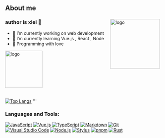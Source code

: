 ## About me

<img src="https://github-readme-stats.vercel.app/api?username=xlei1123&show_icons=true" alt="logo" height="160" align="right" style="margin: 5px; margin-bottom: 20px;" />

### author is xlei 👋

- 📖 I’m currently working on web development
- 🌈 I’m currently learning Vue.js , React , Node
- 🌸 Programming with love

<img src="https://github-profile-trophy.vercel.app/?username=gengyanlei&theme=flat" alt="logo" height="120" align="center" style="margin: auto; margin-bottom: 20px;" />

[![Top Langs](https://github-readme-stats.vercel.app/api/top-langs/?username=xlei1123&layout=compact)](https://github.com/gengyanlei/github-readme-stats)
'''

### Languages and Tools:
<p dir="auto"><a target="_blank" rel="noopener noreferrer" href="https://camo.githubusercontent.com/318695bb8bb3f74e026bb85d3b3a94aaf489017986ea5384d10a789617ec00ed/68747470733a2f2f696d672e736869656c64732e696f2f62616467652f4a6176615363726970742d4637444631453f7374796c653d666c61742d737175617265266c6f676f3d4a617661536372697074266c6f676f436f6c6f723d7768697465"><img src="https://camo.githubusercontent.com/318695bb8bb3f74e026bb85d3b3a94aaf489017986ea5384d10a789617ec00ed/68747470733a2f2f696d672e736869656c64732e696f2f62616467652f4a6176615363726970742d4637444631453f7374796c653d666c61742d737175617265266c6f676f3d4a617661536372697074266c6f676f436f6c6f723d7768697465" alt="JavaScript" data-canonical-src="https://img.shields.io/badge/JavaScript-F7DF1E?style=flat-square&amp;logo=JavaScript&amp;logoColor=white" style="max-width: 100%;"></a>
<a target="_blank" rel="noopener noreferrer" href="https://camo.githubusercontent.com/7d40774762a6559831664bbeb1b3d4e6b55ca155467da23c89cf8207cb063d64/68747470733a2f2f696d672e736869656c64732e696f2f62616467652f5675652e6a732d3446433038443f7374796c653d666c61742d737175617265266c6f676f3d5675652e6a73266c6f676f436f6c6f723d7768697465"><img src="https://camo.githubusercontent.com/7d40774762a6559831664bbeb1b3d4e6b55ca155467da23c89cf8207cb063d64/68747470733a2f2f696d672e736869656c64732e696f2f62616467652f5675652e6a732d3446433038443f7374796c653d666c61742d737175617265266c6f676f3d5675652e6a73266c6f676f436f6c6f723d7768697465" alt="Vue.js" data-canonical-src="https://img.shields.io/badge/Vue.js-4FC08D?style=flat-square&amp;logo=Vue.js&amp;logoColor=white" style="max-width: 100%;"></a>
<a target="_blank" rel="noopener noreferrer" href="https://camo.githubusercontent.com/71b77ec2da2b40e8f515fdb92fac8b4d53ed6c407db870970133d0049577d0e4/68747470733a2f2f696d672e736869656c64732e696f2f62616467652f547970655363726970742d3266373463303f7374796c653d666c61742d737175617265266c6f676f3d54797065536372697074266c6f676f436f6c6f723d7768697465"><img src="https://camo.githubusercontent.com/71b77ec2da2b40e8f515fdb92fac8b4d53ed6c407db870970133d0049577d0e4/68747470733a2f2f696d672e736869656c64732e696f2f62616467652f547970655363726970742d3266373463303f7374796c653d666c61742d737175617265266c6f676f3d54797065536372697074266c6f676f436f6c6f723d7768697465" alt="TypeScript" data-canonical-src="https://img.shields.io/badge/TypeScript-2f74c0?style=flat-square&amp;logo=TypeScript&amp;logoColor=white" style="max-width: 100%;"></a>
<a target="_blank" rel="noopener noreferrer" href="https://camo.githubusercontent.com/56a56218aad676ea38434119f83f871e62fa83b87d09e1eb486566c1f9536ece/68747470733a2f2f696d672e736869656c64732e696f2f62616467652f4d61726b446f776e2d3243384542423f7374796c653d666c61742d737175617265266c6f676f3d4d61726b646f776e266c6f676f436f6c6f723d7768697465"><img src="https://camo.githubusercontent.com/56a56218aad676ea38434119f83f871e62fa83b87d09e1eb486566c1f9536ece/68747470733a2f2f696d672e736869656c64732e696f2f62616467652f4d61726b446f776e2d3243384542423f7374796c653d666c61742d737175617265266c6f676f3d4d61726b646f776e266c6f676f436f6c6f723d7768697465" alt="Markdown" data-canonical-src="https://img.shields.io/badge/MarkDown-2C8EBB?style=flat-square&amp;logo=Markdown&amp;logoColor=white" style="max-width: 100%;"></a>
<a target="_blank" rel="noopener noreferrer" href="https://camo.githubusercontent.com/91271f210478908838baa7463daa6af4c78827b2d4d0a1ddfcdaf254b41edf87/68747470733a2f2f696d672e736869656c64732e696f2f62616467652f4769742d4630353033323f7374796c653d666c61742d737175617265266c6f676f3d476974266c6f676f436f6c6f723d7768697465"><img src="https://camo.githubusercontent.com/91271f210478908838baa7463daa6af4c78827b2d4d0a1ddfcdaf254b41edf87/68747470733a2f2f696d672e736869656c64732e696f2f62616467652f4769742d4630353033323f7374796c653d666c61742d737175617265266c6f676f3d476974266c6f676f436f6c6f723d7768697465" alt="Git" data-canonical-src="https://img.shields.io/badge/Git-F05032?style=flat-square&amp;logo=Git&amp;logoColor=white" style="max-width: 100%;"></a>
<a target="_blank" rel="noopener noreferrer" href="https://camo.githubusercontent.com/ebf1a2d8ce1e58753a2d30b2c2abb8b4afd4fbd9c46da88c6e6f0f7281598e70/68747470733a2f2f696d672e736869656c64732e696f2f62616467652f56697375616c5f53747564696f5f436f64652d3233616166323f7374796c653d666c61742d737175617265266c6f676f3d56697375616c2d53747564696f2d436f6465266c6f676f436f6c6f723d7768697465"><img src="https://camo.githubusercontent.com/ebf1a2d8ce1e58753a2d30b2c2abb8b4afd4fbd9c46da88c6e6f0f7281598e70/68747470733a2f2f696d672e736869656c64732e696f2f62616467652f56697375616c5f53747564696f5f436f64652d3233616166323f7374796c653d666c61742d737175617265266c6f676f3d56697375616c2d53747564696f2d436f6465266c6f676f436f6c6f723d7768697465" alt="Visual Studio Code" data-canonical-src="https://img.shields.io/badge/Visual_Studio_Code-23aaf2?style=flat-square&amp;logo=Visual-Studio-Code&amp;logoColor=white" style="max-width: 100%;"></a>
<a target="_blank" rel="noopener noreferrer" href="https://camo.githubusercontent.com/a3f3334e90b76678655dc24a64dfaf50c6c15bbbe75de87f321c792fa4c34795/68747470733a2f2f696d672e736869656c64732e696f2f62616467652f4e6f64652e6a732d3333393933333f7374796c653d666c61742d737175617265266c6f676f3d4e6f64652e6a73266c6f676f436f6c6f723d7768697465"><img src="https://camo.githubusercontent.com/a3f3334e90b76678655dc24a64dfaf50c6c15bbbe75de87f321c792fa4c34795/68747470733a2f2f696d672e736869656c64732e696f2f62616467652f4e6f64652e6a732d3333393933333f7374796c653d666c61742d737175617265266c6f676f3d4e6f64652e6a73266c6f676f436f6c6f723d7768697465" alt="Node.js" data-canonical-src="https://img.shields.io/badge/Node.js-339933?style=flat-square&amp;logo=Node.js&amp;logoColor=white" style="max-width: 100%;"></a>
<a target="_blank" rel="noopener noreferrer" href="https://camo.githubusercontent.com/cb378c4e16ed409dd1a084a2f98359150b43ff18c533160a5db498536eaa5974/68747470733a2f2f696d672e736869656c64732e696f2f62616467652f5374796c75732d3631444146423f7374796c653d666c61742d737175617265266c6f676f3d5374796c7573266c6f676f436f6c6f723d7768697465"><img src="https://camo.githubusercontent.com/cb378c4e16ed409dd1a084a2f98359150b43ff18c533160a5db498536eaa5974/68747470733a2f2f696d672e736869656c64732e696f2f62616467652f5374796c75732d3631444146423f7374796c653d666c61742d737175617265266c6f676f3d5374796c7573266c6f676f436f6c6f723d7768697465" alt="Stylus" data-canonical-src="https://img.shields.io/badge/Stylus-61DAFB?style=flat-square&amp;logo=Stylus&amp;logoColor=white" style="max-width: 100%;"></a>
<a target="_blank" rel="noopener noreferrer" href="https://camo.githubusercontent.com/23547d679b107eff115699cb00862e6026241de79c5edb60c40deb8de7a724a9/68747470733a2f2f696d672e736869656c64732e696f2f62616467652f706e706d2d6636393232303f7374796c653d666c61742d737175617265266c6f676f3d706e706d266c6f676f436f6c6f723d7768697465"><img src="https://camo.githubusercontent.com/23547d679b107eff115699cb00862e6026241de79c5edb60c40deb8de7a724a9/68747470733a2f2f696d672e736869656c64732e696f2f62616467652f706e706d2d6636393232303f7374796c653d666c61742d737175617265266c6f676f3d706e706d266c6f676f436f6c6f723d7768697465" alt="pnpm" data-canonical-src="https://img.shields.io/badge/pnpm-f69220?style=flat-square&amp;logo=pnpm&amp;logoColor=white" style="max-width: 100%;"></a>
<a target="_blank" rel="noopener noreferrer" href="https://camo.githubusercontent.com/81d99667201f7ef35e43229777935c6f7c13f274de5fa1d59114594d890ed7e0/68747470733a2f2f696d672e736869656c64732e696f2f62616467652f527573742d6566346130303f7374796c653d666c61742d737175617265266c6f676f3d52757374266c6f676f436f6c6f723d7768697465"><img src="https://camo.githubusercontent.com/81d99667201f7ef35e43229777935c6f7c13f274de5fa1d59114594d890ed7e0/68747470733a2f2f696d672e736869656c64732e696f2f62616467652f527573742d6566346130303f7374796c653d666c61742d737175617265266c6f676f3d52757374266c6f676f436f6c6f723d7768697465" alt="Rust" data-canonical-src="https://img.shields.io/badge/Rust-ef4a00?style=flat-square&amp;logo=Rust&amp;logoColor=white" style="max-width: 100%;"></a></p>
